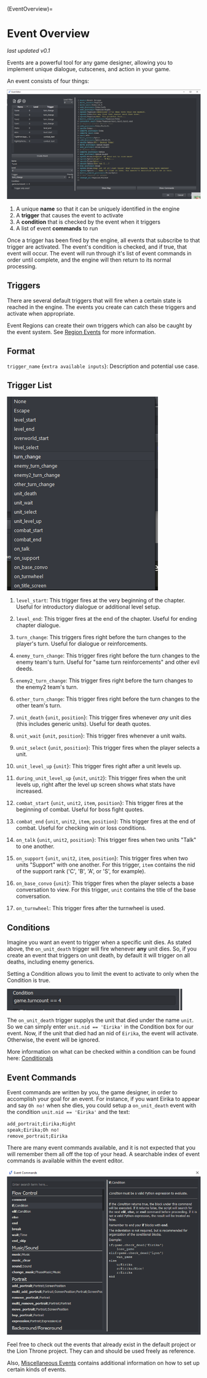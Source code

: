 (EventOverview)=
# Event Overview

_last updated v0.1_

Events are a powerful tool for any game designer, allowing you to implement unique dialogue, cutscenes, and action in your game. 

An event consists of four things:

![Screenshot of event editor with these sections labeled](../Images/EventEditor.png)

1. A unique **name** so that it can be uniquely identified in the engine
2. A **trigger** that causes the event to activate
3. A **condition** that is checked by the event when it triggers
4. A list of event **commands** to run

Once a trigger has been fired by the engine, all events that subscribe to that trigger are activated. The event's condition is checked, and if true, that event will occur. The event will run through it's list of event commands in order until complete, and the engine will then return to its normal processing.

## Triggers

There are several default triggers that will fire when a certain state is reached in the engine. The events you create can catch these triggers and activate when appropriate. 

Event Regions can create their own triggers which can also be caught by the event system. See [Region Events](Region-Events) for more information.

## Format

`trigger_name` {`extra available inputs`}: Description and potential use case.

## Trigger List

![Screenshot of event editor trigger list](../Images/EventEditorTriggerList.png)

1. `level_start`: This trigger fires at the very beginning of the chapter. Useful for introductory dialogue or additional level setup.

2. `level_end`: This trigger fires at the end of the chapter. Useful for ending chapter dialogue.

3. `turn_change`: This triggers fires right before the turn changes to the player's turn. Useful for dialogue or reinforcements.

4. `enemy_turn_change`: This trigger fires right before the turn changes to the enemy team's turn. Useful for "same turn reinforcements" and other evil deeds.

5. `enemy2_turn_change`: This trigger fires right before the turn changes to the enemy2 team's turn.

6. `other_turn_change`: This trigger fires right before the turn changes to the other team's turn.

7. `unit_death` {`unit`, `position`}: This trigger fires whenever *any* unit dies (this includes generic units). Useful for death quotes.

8. `unit_wait` {`unit`, `position`}: This trigger fires whenever a unit waits.

9. `unit_select` {`unit`, `position`}: This trigger fires when the player selects a unit.

10. `unit_level_up` {`unit`}: This trigger fires right after a unit levels up.

11. `during_unit_level_up` {`unit`, `unit2`}: This trigger fires when the unit levels up, right after the level up screen shows what stats have increased.

12. `combat_start` {`unit`, `unit2`, `item`, `position`}: This trigger fires at the beginning of combat. Useful for boss fight quotes.

13. `combat_end` {`unit`, `unit2`, `item`, `position`}: This trigger fires at the end of combat. Useful for checking win or loss conditions.

14. `on_talk` {`unit`, `unit2`, `position`}: This trigger fires when two units "Talk" to one another.

15. `on_support` {`unit`, `unit2`, `item`, `position`}: This trigger fires when two units "Support" with one another. For this trigger, `item` contains the nid of the support rank ('C', 'B', 'A', or 'S', for example).

16. `on_base_convo` {`unit`}: This trigger fires when the player selects a base conversation to view. For this trigger, `unit` contains the title of the base conversation.

17. `on_turnwheel`: This trigger fires after the turnwheel is used.

## Conditions

Imagine you want an event to trigger when a specific unit dies. As stated above, the `on_unit_death` trigger will fire whenever **any** unit dies. So, if you create an event that triggers on unit death, by default it will trigger on all deaths, including enemy generics. 

Setting a Condition allows you to limit the event to activate to only when the Condition is true.

![Screenshot of example condition](../Images/EventEditorCondition.png)

The `on_unit_death` trigger supplys the unit that died under the name `unit`. So we can simply enter `unit.nid == 'Eirika'` in the Condition box for our event. Now, if the unit that died had an nid of `Eirika`, the event will activate. Otherwise, the event will be ignored.

More information on what can be checked within a condition can be found here: [Conditionals](Conditionals)

## Event Commands

Event commands are written by you, the game designer, in order to accomplish your goal for an event. For instance, if you want Eirika to appear and say `Oh no!` when she dies, you could setup a `on_unit_death` event with the condition `unit.nid == 'Eirika'` and the text:

```
add_portrait;Eirika;Right
speak;Eirika;Oh no!
remove_portrait;Eirika
```

There are many event commands available, and it is not expected that you will remember them all off the top of your head. A searchable index of event commands is available within the event editor.

![Screenshot of list of event commands](../Images/EventEditorShowCommandsList.png)

Feel free to check out the events that already exist in the default project or the Lion Throne project. They can and should be used freely as reference.

Also, [Miscellaneous Events](Miscellaneous-Events) contains additional information on how to set up certain kinds of events.